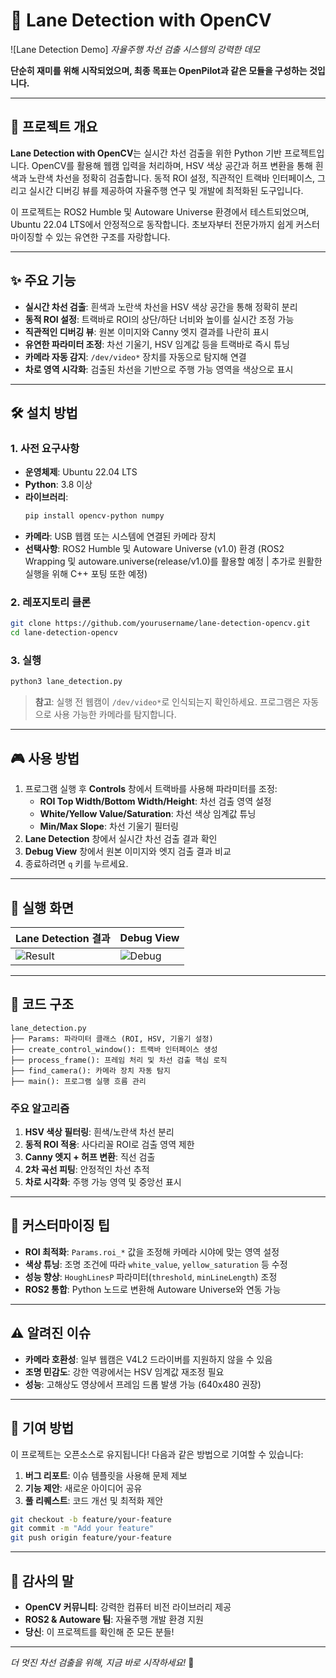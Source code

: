 # 🚗 Lane Detection with OpenCV

![Lane Detection Demo]
*자율주행 차선 검출 시스템의 강력한 데모*

**단순히 재미를 위해 시작되었으며, 최종 목표는 OpenPilot과 같은 모듈을 구성하는 것입니다.**

---

## 📖 프로젝트 개요

**Lane Detection with OpenCV**는 실시간 차선 검출을 위한 Python 기반 프로젝트입니다. OpenCV를 활용해 웹캠 입력을 처리하며, HSV 색상 공간과 허프 변환을 통해 흰색과 노란색 차선을 정확히 검출합니다. 동적 ROI 설정, 직관적인 트랙바 인터페이스, 그리고 실시간 디버깅 뷰를 제공하여 자율주행 연구 및 개발에 최적화된 도구입니다.

이 프로젝트는 ROS2 Humble 및 Autoware Universe 환경에서 테스트되었으며, Ubuntu 22.04 LTS에서 안정적으로 동작합니다. 초보자부터 전문가까지 쉽게 커스터마이징할 수 있는 유연한 구조를 자랑합니다.

---

## ✨ 주요 기능

- **실시간 차선 검출**: 흰색과 노란색 차선을 HSV 색상 공간을 통해 정확히 분리
- **동적 ROI 설정**: 트랙바로 ROI의 상단/하단 너비와 높이를 실시간 조정 가능
- **직관적인 디버깅 뷰**: 원본 이미지와 Canny 엣지 결과를 나란히 표시
- **유연한 파라미터 조정**: 차선 기울기, HSV 임계값 등을 트랙바로 즉시 튜닝
- **카메라 자동 감지**: `/dev/video*` 장치를 자동으로 탐지해 연결
- **차로 영역 시각화**: 검출된 차선을 기반으로 주행 가능 영역을 색상으로 표시

---

## 🛠 설치 방법

### 1. 사전 요구사항
- **운영체제**: Ubuntu 22.04 LTS
- **Python**: 3.8 이상
- **라이브러리**:
  ```bash
  pip install opencv-python numpy
  ```
- **카메라**: USB 웹캠 또는 시스템에 연결된 카메라 장치
- **선택사항**: ROS2 Humble 및 Autoware Universe (v1.0) 환경 (ROS2 Wrapping 및 autoware.universe(release/v1.0)를 활용할 예정 | 추가로 원활한 실행을 위해 C++ 포팅 또한 예정)

### 2. 레포지토리 클론
```bash
git clone https://github.com/yourusername/lane-detection-opencv.git
cd lane-detection-opencv
```

### 3. 실행
```bash
python3 lane_detection.py
```

> **참고**: 실행 전 웹캠이 `/dev/video*`로 인식되는지 확인하세요. 프로그램은 자동으로 사용 가능한 카메라를 탐지합니다.

---

## 🎮 사용 방법

1. 프로그램 실행 후 **Controls** 창에서 트랙바를 사용해 파라미터를 조정:
   - **ROI Top Width/Bottom Width/Height**: 차선 검출 영역 설정
   - **White/Yellow Value/Saturation**: 차선 색상 임계값 튜닝
   - **Min/Max Slope**: 차선 기울기 필터링
2. **Lane Detection** 창에서 실시간 차선 검출 결과 확인
3. **Debug View** 창에서 원본 이미지와 엣지 검출 결과 비교
4. 종료하려면 `q` 키를 누르세요.

---

## 📸 실행 화면

| **Lane Detection 결과** | **Debug View** |
|-------------------------|----------------|
| ![Result](https://via.placeholder.com/400x300.png?text=Lane+Detection+Result) | ![Debug](https://via.placeholder.com/400x300.png?text=Debug+View) |

---

## 🧠 코드 구조

```plaintext
lane_detection.py
├── Params: 파라미터 클래스 (ROI, HSV, 기울기 설정)
├── create_control_window(): 트랙바 인터페이스 생성
├── process_frame(): 프레임 처리 및 차선 검출 핵심 로직
├── find_camera(): 카메라 장치 자동 탐지
├── main(): 프로그램 실행 흐름 관리
```

### 주요 알고리즘
1. **HSV 색상 필터링**: 흰색/노란색 차선 분리
2. **동적 ROI 적용**: 사다리꼴 ROI로 검출 영역 제한
3. **Canny 엣지 + 허프 변환**: 직선 검출
4. **2차 곡선 피팅**: 안정적인 차선 추적
5. **차로 시각화**: 주행 가능 영역 및 중앙선 표시

---

## 🔧 커스터마이징 팁

- **ROI 최적화**: `Params.roi_*` 값을 조정해 카메라 시야에 맞는 영역 설정
- **색상 튜닝**: 조명 조건에 따라 `white_value`, `yellow_saturation` 등 수정
- **성능 향상**: `HoughLinesP` 파라미터(`threshold`, `minLineLength`) 조정
- **ROS2 통합**: Python 노드로 변환해 Autoware Universe와 연동 가능

---

## ⚠️ 알려진 이슈

- **카메라 호환성**: 일부 웹캠은 V4L2 드라이버를 지원하지 않을 수 있음
- **조명 민감도**: 강한 역광에서는 HSV 임계값 재조정 필요
- **성능**: 고해상도 영상에서 프레임 드롭 발생 가능 (640x480 권장)

---

## 🌟 기여 방법

이 프로젝트는 오픈소스로 유지됩니다! 다음과 같은 방법으로 기여할 수 있습니다:
1. **버그 리포트**: 이슈 템플릿을 사용해 문제 제보
2. **기능 제안**: 새로운 아이디어 공유
3. **풀 리퀘스트**: 코드 개선 및 최적화 제안

```bash
git checkout -b feature/your-feature
git commit -m "Add your feature"
git push origin feature/your-feature
```

---

## 🙌 감사의 말

- **OpenCV 커뮤니티**: 강력한 컴퓨터 비전 라이브러리 제공
- **ROS2 & Autoware 팀**: 자율주행 개발 환경 지원
- **당신**: 이 프로젝트를 확인해 준 모든 분들!

---

*더 멋진 차선 검출을 위해, 지금 바로 시작하세요!* 🚀